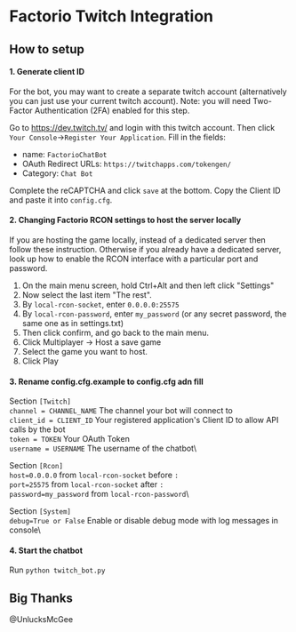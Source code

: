 # Factorio Twitch Integration

## How to setup

#### 1. Generate client ID
For the bot, you may want to create a separate twitch account (alternatively you can just use your current twitch account).
Note: you will need Two-Factor Authentication (2FA) enabled for this step.

Go to https://dev.twitch.tv/ and login with this twitch account. Then click `Your Console`->`Register Your Application`.
Fill in the fields:

 * name: `FactorioChatBot`
 * OAuth Redirect URLs: `https://twitchapps.com/tokengen/`
 * Category: `Chat Bot`

Complete the reCAPTCHA and click `save` at the bottom.
Copy the Client ID and paste it into `config.cfg`.

#### 2. Changing Factorio RCON settings to host the server locally

If you are hosting the game locally, instead of a dedicated server then follow these instruction.
Otherwise if you already have a dedicated server, look up how to enable the RCON interface with a particular port and password.

1. On the main menu screen, hold Ctrl+Alt and then left click "Settings"
2. Now select the last item "The rest".
3. By `local-rcon-socket`, enter `0.0.0.0:25575`
4. By `local-rcon-password`, enter `my_password` (or any secret password, the same one as in settings.txt)
5. Then click confirm, and go back to the main menu.
6. Click Multiplayer -> Host a save game
7. Select the game you want to host.
8. Click Play

#### 3. Rename config.cfg.example to config.cfg adn fill
Section `[Twitch]`\
`channel = CHANNEL_NAME` The channel your bot will connect to\
`client_id = CLIENT_ID`  Your registered application's Client ID to allow API calls by the bot\
`token = TOKEN`  Your OAuth Token\
`username = USERNAME` The username of the chatbot\

Section `[Rcon]`\
`host=0.0.0.0` from `local-rcon-socket` before `:`\
`port=25575` from `local-rcon-socket` after `:`\
`password=my_password` from `local-rcon-password`\

Section `[System]`\
`debug=True or False` Enable or disable debug mode with log messages in console\

#### 4. Start the chatbot
Run `python twitch_bot.py`

## Big Thanks
@UnlucksMcGee
